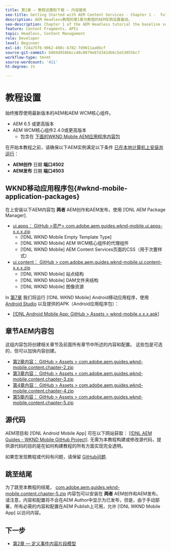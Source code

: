 ```yaml
---
title: 第1章 — 教程设置和下载 — 内容服务
seo-title: Getting Started with AEM Content Services - Chapter 1 -  Tutorial Set up
description: AEM Headless教程的第1章为教程的AEM实例设置基线。
seo-description: Chapter 1 of the AEM Headless tutorial the baseline setup for the AEM instance for the tutorial.
feature: Content Fragments, APIs
topic: Headless, Content Management
role: Developer
level: Beginner
exl-id: f24a75f6-9062-498c-b782-7d9011aa0bcf
source-git-commit: b069d958bbcc40c0079e87d342db6c5e53055bc7
workflow-type: tm+mt
source-wordcount: '411'
ht-degree: 1%

---
```


# 教程设置

始终推荐使用最新版本的AEM和AEM WCM核心组件。

* AEM 6.5 或更高版本
* AEM WCM核心组件2.4.0或更高版本
   * 包含在 [下面的WKND Mobile AEM应用程序内容包](#wknd-mobile-application-packages)

在开始本教程之前，请确保以下AEM实例满足以下条件 [已在本地计算机上安装并运行](https://helpx.adobe.com/experience-manager/6-5/sites/deploying/using/deploy.html#Default%20Local%20Install)：

* **AEM创作** 日期 **端口4502**
* **AEM发布** 日期 **端口4503**

## WKND移动应用程序包{#wknd-mobile-application-packages}

在上安装以下AEM内容包 **两者** AEM创作和AEM发布，使用 [!DNL AEM Package Manager].

* [ui.apps： GitHub >资产> com.adobe.aem.guides.wknd-mobile.ui.apps-x.x.x.zip](https://github.com/adobe/aem-guides-wknd-mobile/releases/latest)
   * [!DNL WKND Mobile Empty Template Type]
   * [!DNL WKND Mobile] AEM WCM核心组件的代理组件
   * [!DNL WKND Mobile] AEM Content Services页面的CSS（用于次要样式）
* [ui.content： GitHub > com.adobe.aem.guides.wknd-mobile.ui.content-x.x.x.zip](https://github.com/adobe/aem-guides-wknd-mobile/releases/latest)
   * [!DNL WKND Mobile] 站点结构
   * [!DNL WKND Mobile] DAM文件夹结构
   * [!DNL WKND Mobile] 图像资源

In [第7章](./chapter-7.md) 我们将运行 [!DNL WKND Mobile] Android移动应用程序，使用 [Android Studio](https://developer.android.com/studio) 以及提供的APK（Android应用程序包）：

* [[!DNL Android Mobile App: GitHub > Assets > wknd-mobile.x.x.x.apk]](https://github.com/adobe/aem-guides-wknd-mobile/releases/latest)

## 章节AEM内容包

这组内容包将创建相关章节及前面所有章节中所述的内容和配置。 这些包是可选的，但可以加快内容创建。

* [第2章内容： GitHub > Assets > com.adobe.aem.guides.wknd-mobile.content.chapter-2.zip](https://github.com/adobe/aem-guides-wknd-mobile/releases/latest)
* [第3章内容： GitHub > Assets > com.adobe.aem.guides.wknd-mobile.content.chapter-3.zip](https://github.com/adobe/aem-guides-wknd-mobile/releases/latest)
* [第4章内容： GitHub > Assets > com.adobe.aem.guides.wknd-mobile.content.chapter-4.zip](https://github.com/adobe/aem-guides-wknd-mobile/releases/latest)
* [第5章内容： GitHub > Assets > com.adobe.aem.guides.wknd-mobile.content.chapter-5.zip](https://github.com/adobe/aem-guides-wknd-mobile/releases/latest)

## 源代码

AEM项目和 [!DNL Android Mobile App] 可在以下网站获取： [[!DNL AEM Guides - WKND Mobile GitHub Project]](https://github.com/adobe/aem-guides-wknd-mobile). 无需为本教程构建或修改源代码，提供源代码的目的是在如何构建教程的所有方面实现完全透明。

如果您发现教程或代码有问题，请保留 [GitHub问题](https://github.com/adobe/aem-guides-wknd-mobile/issues).

## 跳至结尾

为了跳至本教程的结尾， [com.adobe.aem.guides.wknd-mobile.content.chapter-5.zip](https://github.com/adobe/aem-guides-wknd-mobile/releases/latest) 内容包可以安装在 **两者** AEM创作和AEM发布。 请注意，内容和配置将不会在AEM Author中显示为已发布，但是，由于手动部署，所有必需的内容和配置在AEM Publish上可用，允许 [!DNL WKND Mobile App] 以访问内容。


## 下一步

* [第2章 — 定义事件内容片段模型](./chapter-2.md)
